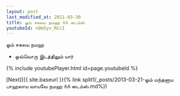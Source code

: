 ```yaml
---
layout: post
last_modified_at: 2021-03-30
title: ஓம் சகலய நமஹ ௧௧ டைம்ஸ்
youtubeId: n0m5yv_RCcI
---
```

 
 
 ஓம் சகலய நமஹ  
 
 -  ஒவ்வொரு இடத்திலும் யார் 
 
  
 
  
 
 
 
 
 
 


{% include youtubePlayer.html id=page.youtubeId %}
 
[Next]({{ site.baseurl }}{% link  split1/_posts/2013-03-21-ஓம் மந்தனாய பாஹலாய வாயவே நமஹ ௧௧ டைம்ஸ்.md%})
 
